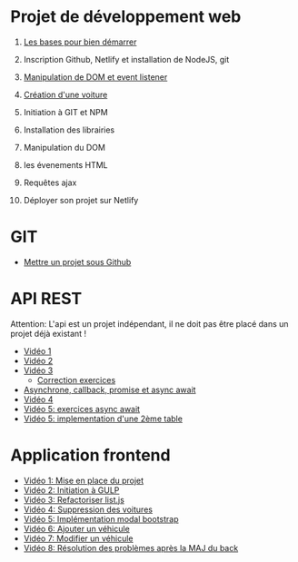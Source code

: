 # Projet de développement web

1. [Les bases pour bien démarrer](documentation/bases.md)

2. Inscription Github, Netlify et installation de NodeJS, git

3. [Manipulation de DOM et event listener](documentation/manipulation_dom.md)

3. [Création d'une voiture](documentation/car.md)

4. Initiation à GIT et NPM

5. Installation des librairies

6. Manipulation du DOM

7. les évenements HTML

8. Requêtes ajax

9. Déployer son projet sur Netlify


# GIT
- [Mettre un projet sous Github](https://www.youtube.com/watch?v=L-qyenqr-bI)



# API REST

Attention: L'api est un projet indépendant, il ne doit pas être placé dans un projet déjà existant !


 - [Vidéo 1](https://www.youtube.com/watch?v=a3z1JWKUc7I)
 - [Vidéo 2](https://www.youtube.com/watch?v=xlB9h1cVtBs)
 - [Vidéo 3](https://www.youtube.com/watch?v=VY644plilc8)
    - [Correction exercices](https://www.youtube.com/watch?v=_vWoAvTSTt8)
- [Asynchrone, callback, promise et async await](https://www.youtube.com/watch?v=nJ7Mrrpw7WI)    
- [Vidéo 4](https://www.youtube.com/watch?v=fr6CLs0K5YU)
- [Vidéo 5: exercices async await](https://www.youtube.com/watch?v=tzLbA9d_OPc)
- [Vidéo 5: implementation d'une 2ème table](https://www.youtube.com/watch?v=CBlkxuYBHWo)



# Application frontend

-  [Vidéo 1: Mise en place du projet](https://www.youtube.com/watch?v=eBRN0w6_Xqg)
-  [Vidéo 2: Initiation à GULP](https://www.youtube.com/watch?v=3sXplZ32ns8)
-  [Vidéo 3: Refactoriser list.js](https://www.youtube.com/watch?v=_rawlkkFWVQ)
-  [Vidéo 4: Suppression des voitures](https://www.youtube.com/watch?v=M6jPxxJAycI)
-  [Vidéo 5: Implémentation modal bootstrap ](https://www.youtube.com/watch?v=O7ECbVBDkE4)
-  [Vidéo 6: Ajouter un véhicule ](https://www.youtube.com/watch?v=lGKT8us0wf0)
-  [Vidéo 7: Modifier un véhicule ](https://www.youtube.com/watch?v=B7h0m7rXJyI )
-  [Vidéo 8: Résolution des problèmes après la MAJ du back ](https://www.youtube.com/watch?v=v01LIRN3yYw )


